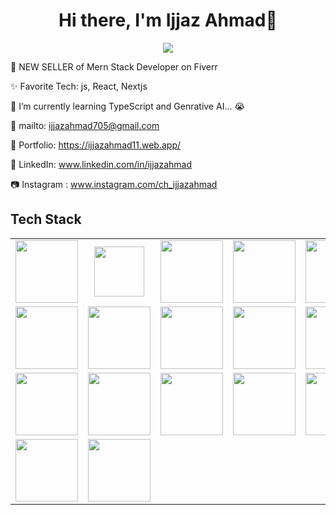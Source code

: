 <body>
  <div align="center">
    <h1> Hi there, I'm Ijjaz Ahmad👋</h1>
  </div>
<p align="center">
<a href="#"><img src="https://readme-typing-svg.herokuapp.com/?lines=Mern+Stack+Developer&font=Roboto&size=26&duration=3500&pause=500&center=true&width=500&height=50&color=eab676"></a>

💸 NEW SELLER of Mern Stack Developer on Fiverr

✨ Favorite Tech: js, React, Nextjs

📓 I’m currently learning TypeScript and Genrative AI... 😭

📧 mailto:  <a href="mailto:ijjazahmad705@gmail.com" target="blank">ijjazahmad705@gmail.com</a>

🎨 Portfolio: https://ijjazahmad11.web.app/

💼 LinkedIn: www.linkedin.com/in/ijjazahmad

📷 Instagram : www.instagram.com/ch_ijjazahmad
 
<h2>Tech Stack</h2>

<table width="100">
<tr>
  <td align='center' width="200">
        <img src="https://upload.wikimedia.org/wikipedia/commons/thumb/3/38/HTML5_Badge.svg/600px-HTML5_Badge.svg.png"  width="100">
    </td>
 <td align='center' width="200">
        <img src="https://icons.iconarchive.com/icons/ampeross/qetto/256/css-icon.png" width="80">
    </td>
<td align='center' width="200">
        <img src="https://github.com/abranhe/programming-languages-logos/blob/master/src/javascript/javascript.svg" width="100">
    </td>
 <td align='center' width="200">
        <img src="https://www.vectorlogo.zone/logos/reactjs/reactjs-ar21.svg" width="100">
    </td>
    <td align='center' width="200">
        <img src="https://icons.iconarchive.com/icons/arturo-wibawa/akar/256/nextjs-icon.png" width="100">
    </td>
 
</tr>
<tr>
    <td align='center' width="200">
        <img src="https://upload.wikimedia.org/wikipedia/commons/thumb/4/4c/Typescript_logo_2020.svg/1200px-Typescript_logo_2020.svg.png" width="100">
    </td>
    <td align='center' width="200">
        <img src="https://icons.iconarchive.com/icons/simpleicons-team/simple/256/firebase-icon.png"  width="100">
    </td>
    <td align='center' width="200">
        <img src="https://cdn.pixabay.com/photo/2015/04/23/17/41/node-js-736399_1280.png" width="100">
    </td>
    <td align='center' width="200">
        <img src="https://github.com/IjjazAhmad/IjjazAhmad/assets/102515357/c00cc058-90fe-4246-8b87-2ee564ac2f89" width="100">
    </td>
    <td align='center' width="200">
        <img src="https://cdn3d.iconscout.com/3d/free/thumb/free-github-2950150-2447911.png?f=webp" width="100">
    </td>
</tr>
<tr>
    <td align='center' width="200">
        <img src="https://icons.getbootstrap.com/assets/img/icons-hero.png" width="100">
    </td>
    <td align='center' width="200">
        <img src="https://cdn.iconscout.com/icon/free/png-256/free-sass-13-1175092.png"  width="100">
    </td>
    <td align='center' width="200">
        <img src="https://cdn3d.iconscout.com/3d/free/thumb/free-tailwind-9294852-7577995.png?f=webp" width="100">
    </td>
    <td align='center' width="200">
        <img src="https://uploads-ssl.webflow.com/602a49b4c90708f6641a192e/62aaec4339a8f3b14347736a_123_ant-design.259fccdbe1.png" width="100">
    </td>
    <td align='center' width="200">
        <img src="https://fiverr-res.cloudinary.com/npm-assets/layout-server/fiverr-og-logo.5fd6463.png" width="100">
    </td>
</tr>
<tr>
    <td align='center' width="200">
        <img src="https://img.freepik.com/premium-psd/api-setting-3d-icon_136651-1168.jpg" width="100">
    </td>
    <td align='center' width="200">
        <img src="https://cdn.iconscout.com/icon/free/png-256/free-postman-3628992-3030217.png"  width="100">
    </td>
   
</tr>

    
</table>
